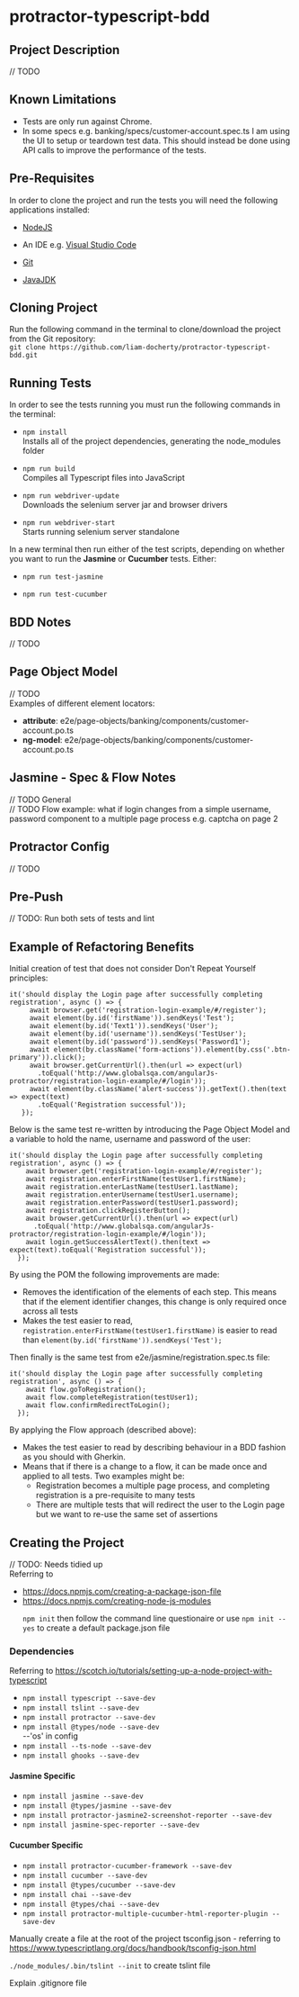 # protractor-typescript-bdd
## Project Description
// TODO

## Known Limitations
* Tests are only run against Chrome.
* In some specs e.g. banking/specs/customer-account.spec.ts I am using the UI to setup or teardown test data. This should instead be done using API calls to improve the performance of the tests.

## Pre-Requisites
In order to clone the project and run the tests you will need the following applications installed:
* [NodeJS](https://nodejs.org/en/download/)

* An IDE e.g. [Visual Studio Code](https://code.visualstudio.com/)

* [Git](https://git-scm.com/downloads)

* [JavaJDK](https://www.oracle.com/technetwork/java/javase/downloads/index.html)

## Cloning Project
Run the following command in the terminal to clone/download the project from the Git repository:<br>
`git clone https://github.com/liam-docherty/protractor-typescript-bdd.git`

## Running Tests
In order to see the tests running you must run the following commands in the terminal:
* `npm install`<br>Installs all of the project dependencies, generating the node_modules folder

* `npm run build`<br>Compiles all Typescript files into JavaScript

* `npm run webdriver-update`<br>Downloads the selenium server jar and browser drivers

* `npm run webdriver-start`<br>Starts running selenium server standalone

In a new terminal then run either of the test scripts, depending on whether you want to run the **Jasmine** or **Cucumber** tests. Either:
* `npm run test-jasmine`

* `npm run test-cucumber`

## BDD Notes
// TODO

## Page Object Model
// TODO
<br>
Examples of different element locators:
* **attribute**: e2e/page-objects/banking/components/customer-account.po.ts
* **ng-model**: e2e/page-objects/banking/components/customer-account.po.ts

## Jasmine - Spec & Flow Notes
// TODO General <br>
// TODO Flow example: what if login changes from a simple username, password component to a multiple page process e.g. captcha on page 2

## Protractor Config
// TODO

## Pre-Push
// TODO: Run both sets of tests and lint

## Example of Refactoring Benefits
Initial creation of test that does not consider Don't Repeat Yourself principles:
````
it('should display the Login page after successfully completing registration', async () => {
     await browser.get('registration-login-example/#/register');
     await element(by.id('firstName')).sendKeys('Test');
     await element(by.id('Text1')).sendKeys('User');
     await element(by.id('username')).sendKeys('TestUser');
     await element(by.id('password')).sendKeys('Password1');
     await element(by.className('form-actions')).element(by.css('.btn-primary')).click();
     await browser.getCurrentUrl().then(url => expect(url)
       .toEqual('http://www.globalsqa.com/angularJs-protractor/registration-login-example/#/login'));
     await element(by.className('alert-success')).getText().then(text => expect(text)
       .toEqual('Registration successful'));
   });
````
Below is the same test re-written by introducing the Page Object Model and a variable to hold the name, username and password of the user:
````
it('should display the Login page after successfully completing registration', async () => {
    await browser.get('registration-login-example/#/register');
    await registration.enterFirstName(testUser1.firstName);
    await registration.enterLastName(testUser1.lastName);
    await registration.enterUsername(testUser1.username);
    await registration.enterPassword(testUser1.password);
    await registration.clickRegisterButton();
    await browser.getCurrentUrl().then(url => expect(url)
      .toEqual('http://www.globalsqa.com/angularJs-protractor/registration-login-example/#/login'));
    await login.getSuccessAlertText().then(text => expect(text).toEqual('Registration successful'));
  });
````
By using the POM the following improvements are made:
* Removes the identification of the elements of each step. This means that if the element identifier changes, this change is only required once across all tests
* Makes the test easier to read, `registration.enterFirstName(testUser1.firstName)` is easier to read than `element(by.id('firstName')).sendKeys('Test');`

Then finally is the same test from e2e/jasmine/registration.spec.ts file:
````
it('should display the Login page after successfully completing registration', async () => {
    await flow.goToRegistration();
    await flow.completeRegistration(testUser1);
    await flow.confirmRedirectToLogin();
  });
````
By applying the Flow approach (described above):
* Makes the test easier to read by describing behaviour in a BDD fashion as you should with Gherkin. 
* Means that if there is a change to a flow, it can be made once and applied to all tests. Two examples might be:
    * Registration becomes a multiple page process, and completing registration is a pre-requisite to many tests
    * There are multiple tests that will redirect the user to the Login page but we want to re-use the same set of assertions
    
## Creating the Project
// TODO: Needs tidied up<br>
Referring to
* https://docs.npmjs.com/creating-a-package-json-file
* https://docs.npmjs.com/creating-node-js-modules<p>
`npm init` then follow the command line questionaire or use `npm init --yes` to create a default package.json file<p>

### Dependencies
Referring to https://scotch.io/tutorials/setting-up-a-node-project-with-typescript<p>
* `npm install typescript --save-dev`<br>
* `npm install tslint --save-dev`<br>
* `npm install protractor --save-dev`<br>
* `npm install @types/node --save-dev`<br> --'os' in config
* `npm install --ts-node --save-dev`<br>
* `npm install ghooks --save-dev`<br>

#### Jasmine Specific
* `npm install jasmine --save-dev`<br>
* `npm install @types/jasmine --save-dev`<br>
* `npm install protractor-jasmine2-screenshot-reporter --save-dev`<br>
* `npm install jasmine-spec-reporter --save-dev`<br>

#### Cucumber Specific
* `npm install protractor-cucumber-framework --save-dev`<br>
* `npm install cucumber --save-dev`<br>
* `npm install @types/cucumber --save-dev`<br>
* `npm install chai --save-dev`<br>
* `npm install @types/chai --save-dev`<br>
* `npm install protractor-multiple-cucumber-html-reporter-plugin --save-dev`<br>

Manually create a file at the root of the project tsconfig.json - referring to https://www.typescriptlang.org/docs/handbook/tsconfig-json.html

`./node_modules/.bin/tslint --init` to create tslint file

Explain .gitignore file
